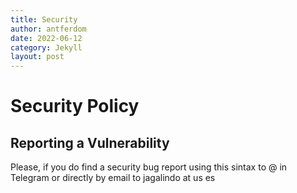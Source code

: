 ```yaml
---
title: Security
author: antferdom
date: 2022-06-12
category: Jekyll
layout: post
---
```


# Security Policy

## Reporting a Vulnerability

Please, if you do find a security bug report using this sintax to @ in Telegram or directly by email to jagalindo at us es
